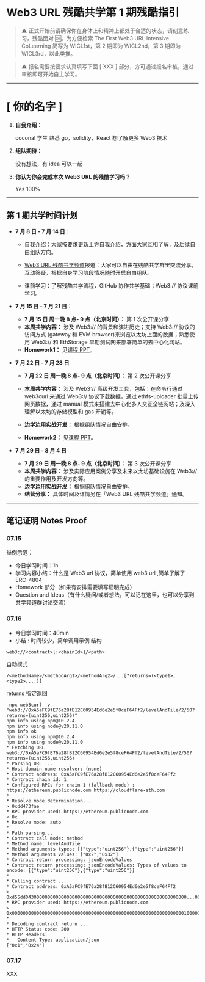 # Web3 URL 残酷共学第 1 期残酷指引

> ⚠️ 正式开始前请确保你在身体上和精神上都处于合适的状态，请刻意练习，残酷面对 🆒。为方便检索 The First Web3 URL Intensive CoLearning 简写为 WICL1st，第 2 期即为 WICL2nd，第 3 期即为 WICL3rd，以此类推。

> ⚠️ 报名需要按要求认真填写下面 [ XXX ] 部分，方可通过报名审核，通过审核即可开始自主学习。

---

# [ 你的名字 ]

1. **自我介绍：**

   coconal 学生 熟悉 go，solidity，React 想了解更多 Web3 技术

2. **组队期待：**

   没有想法，有 idea 可以一起

3. **你认为你会完成本次 Web3 URL 的残酷学习吗？**

   Yes 100%

---

## 第 1 期共学时间计划

- **7 月 8 日 - 7 月 14 日**：

  - 自我介绍：大家按要求更新上方自我介绍，方面大家互相了解，及后续自由组队方向。

  - [Web3 URL 残酷共学频道](https://t.me/LXDAO/8748)报道：大家可以自由在残酷共学群里交流分享，互动答疑，根据自身学习阶段情况随时开启自由组队。

  - 课前学习：了解残酷共学流程，GitHub 协作共学基础；Web3:// 协议课前学习。

- **7 月 15 日 - 7 月 21 日**：

  - **7 月 15 日 周一晚 8 点- 9 点（北京时间）：** 第 1 次公开课分享
  - **本周共学内容：** 涉及 Web3:// 的背景和演进历史；支持 Web3:// 协议的访问方式 (gateway 和 EVM browser)来浏览以太坊上面的数据；熟悉使用 Web3:// 和 EthStorage 早期测试网来部署简单的去中心化网站。
  - **Homework1：** 见[课程 PPT](https://docs.google.com/presentation/d/1egJUKJrjC9wjkmOF9sLBkTSwHpd6hl8FXkWehPW7kFk/edit#slide=id.g1754f50a55c_0_11)。

- **7 月 22 日 - 7 月 28 日**

  - **7 月 22 日 周一晚 8 点- 9 点（北京时间）：** 第 2 次公开课分享

  - **本周共学内容：** 涉及 Web3:// 高级开发工具，包括：在命令行通过 web3curl 来通过 Web3:// 协议下载数据，通过 ethfs-uploader 批量上传网页数据，通过 manual 模式来搭建去中心化多人交互全链网站；及深入理解以太坊的存储模型和 gas 开销等。
  - **边学边用实战开发：** 根据组队情况自由安排。
  - **Homework2：** 见[课程 PPT](https://docs.google.com/presentation/d/1egJUKJrjC9wjkmOF9sLBkTSwHpd6hl8FXkWehPW7kFk/edit#slide=id.g1754f50a55c_0_11)。

- **7 月 29 日 - 8 月 4 日**
  - **7 月 29 日 周一晚 8 点- 9 点（北京时间）：** 第 3 次公开课分享
  - **本周共学内容：** 涉及实际应用案例分享及未来以太坊基础设施在 Web3:// 的重要作用及开发方向等。
  - **边学边用实战开发：** 根据组队情况自由安排。
  - **结营分享：** 具体时间及详情另在「Web3 URL 残酷共学频道」通知。

---

## 笔记证明 Notes Proof

<!-- Content_START -->

### 07.15

举例示范：

- 今日学习时间：1h
- 学习内容小结：什么是 Web3 url 协议，简单使用 web3 url ,简单了解了 ERC-4804
- Homework 部分（如果有安排需要填写证明完成）
- Question and Ideas（有什么疑问/或者想法，可以记在这里，也可以分享到共学频道群讨论交流）

### 07.16

- 今日学习时间：40min
- 小结 :
  时间较少，简单调用示例
  结构

```
web3://<contract>[:<chainId>]/<path>
```

自动模式

```
/<methodName>/<methodArg1>/<methodArg2>/...[?returns=(<type1>,<type2>,...)]
```

returns 指定返回

```
 npx web3curl -v "web3://0xA5aFC9fE76a28fB12C60954Ed6e2e5f8ceF64Ff2/levelAndTile/2/50?returns=(uint256,uint256)"
npm info using npm@10.2.4
npm info using node@v20.11.0
npm info ok
npm info using npm@10.2.4
npm info using node@v20.11.0
* Fetching URL web3://0xA5aFC9fE76a28fB12C60954Ed6e2e5f8ceF64Ff2/levelAndTile/2/50?returns=(uint256,uint256)
* Parsing URL ...
* Host domain name resolver: (none)
* Contract address: 0xA5aFC9fE76a28fB12C60954Ed6e2e5f8ceF64Ff2
* Contract chain id: 1
* Configured RPCs for chain 1 (fallback mode) : https://ethereum.publicnode.com https://cloudflare-eth.com
*
* Resolve mode determination...
> 0xdd473fae
* RPC provider used: https://ethereum.publicnode.com
< 0x
* Resolve mode: auto
*
* Path parsing...
* Contract call mode: method
* Method name: levelAndTile
* Method arguments types: [{"type":"uint256"},{"type":"uint256"}]
* Method arguments values: ["0x2","0x32"]
* Contract return processing: jsonEncodeValues
* Contract return processing: jsonEncodeValues: Types of values to encode: [{"type":"uint256"},{"type":"uint256"}]
*
* Calling contract ...
* Contract address: 0xA5aFC9fE76a28fB12C60954Ed6e2e5f8ceF64Ff2
> 0xd55dd04300000000000000000000000000000000000000000000000000000000...0000000000000000000000000000000000000000000000000000000000000032
* RPC provider used: https://ethereum.publicnode.com
< 0x00000000000000000000000000000000000000000000000000000000000000010000000000000000000000000000000000000000000000000000000000000024
*
* Decoding contract return ...
* HTTP Status code: 200
* HTTP Headers:
*   Content-Type: application/json
["0x1","0x24"]
```

### 07.17

XXX

<!-- Content_END -->
